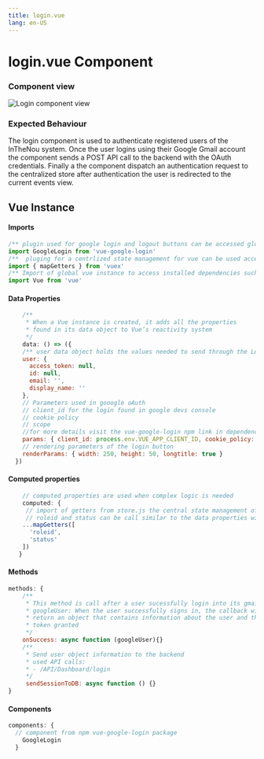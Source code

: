 ```yaml
---
title: login.vue
lang: en-US
---
```


# login.vue Component
### Component view
![Login component view](/docs/dashboard/Login.PNG)
### Expected Behaviour
The login component is used to authenticate registered users of the InTheNou system.
Once the user logins using their Google Gmail account the component sends a POST API call to the backend with the OAuth credentials.
Finally a the component dispatch an authentication request to the centralized store after authentication the user is redirected to the current events view. 


## Vue Instance


#### Imports
``` js
/** plugin used for google login and logout buttons can be accessed globally **/ 
import GoogleLogin from 'vue-google-login'
/**  pluging for a centrlized state management for vue can be used accessed globally  **/
import { mapGetters } from 'vuex'
/** Import of global vue instance to access installed dependencies such as vue-google-login **/
import Vue from 'vue'
```

#### Data Properties
``` js
    /**
     * When a Vue instance is created, it adds all the properties  
     * found in its data object to Vue’s reactivity system
     */
    data: () => ({
    /** user data object holds the values needed to send through the Login API call **/
    user: {
      access_token: null,
      id: null,
      email: '',
      display_name: ''
    },
    // Parameters used in gooogle oAuth
    // client_id for the login found in google devs console
    // cookie policy
    // scope
    //for more details visit the vue-google-login npm link in dependencies section
    params: { client_id: process.env.VUE_APP_CLIENT_ID, cookie_policy: 'none', scope: 'profile email' },
    // rendering parameters of the login button
    renderParams: { width: 250, height: 50, longtitle: true }
  })
```
#### Computed properties 
``` js
    // computed properties are used when complex logic is needed
    computed: {
     // import of getters from store.js the central state management of the application
     // roleid and status can be call similar to the data properties with the this prefix
    ...mapGetters([
      'roleid',
      'status'
    ])
   }
```

#### Methods
``` js
methods: {
    /**
     * This method is call after a user sucessfully login into its gmail account
     * googleUser: When the user successfully signs in, the callback will 
     * return an object that contains information about the user and the access 
     * token granted
     */
    onSuccess: async function (googleUser){}
    /**
     * Send user object information to the backend
     * used API calls:
     * - /API/Dashboard/login 
     */
     sendSessionToDB: async function () {}
}
```
#### Components
``` js
components: {
  // component from npm vue-google-login package
    GoogleLogin
  }
```
